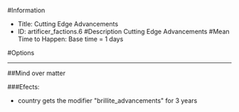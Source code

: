#Information
 - Title: Cutting Edge Advancements
 - ID: artificer_factions.6
#Description
Cutting Edge Advancements
#Mean Time to Happen:
Base time = 1 days

#Options

___
##Mind over matter

###Efects:<ul><li>country gets the modifier "brillite_advancements" for 3 years</li></ul>
